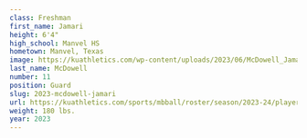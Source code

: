 ```yaml
---
class: Freshman
first_name: Jamari
height: 6'4"
high_school: Manvel HS
hometown: Manvel, Texas
image: https://kuathletics.com/wp-content/uploads/2023/06/McDowell_Jamari_2023-600x400.jpg
last_name: McDowell
number: 11
position: Guard
slug: 2023-mcdowell-jamari
url: https://kuathletics.com/sports/mbball/roster/season/2023-24/player/jamari-mcdowell/
weight: 180 lbs.
year: 2023
---
```

